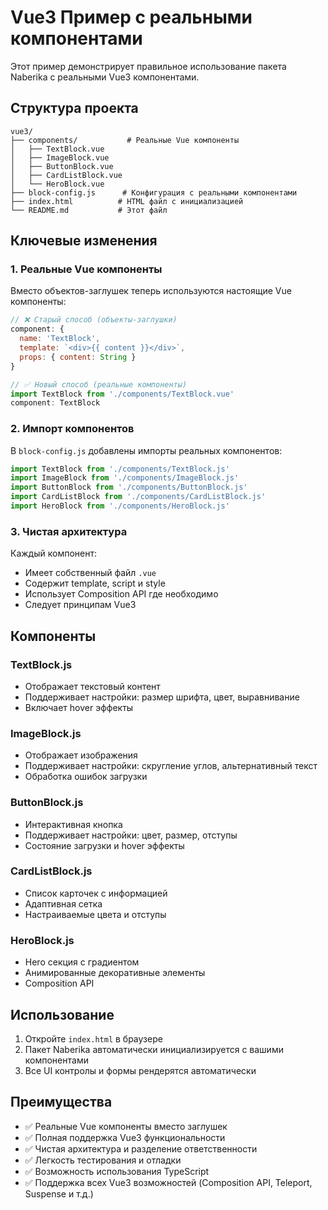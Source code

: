 # Vue3 Пример с реальными компонентами

Этот пример демонстрирует правильное использование пакета Naberika с реальными Vue3 компонентами.

## Структура проекта

```
vue3/
├── components/           # Реальные Vue компоненты
│   ├── TextBlock.vue
│   ├── ImageBlock.vue
│   ├── ButtonBlock.vue
│   ├── CardListBlock.vue
│   └── HeroBlock.vue
├── block-config.js      # Конфигурация с реальными компонентами
├── index.html          # HTML файл с инициализацией
└── README.md           # Этот файл
```

## Ключевые изменения

### 1. Реальные Vue компоненты
Вместо объектов-заглушек теперь используются настоящие Vue компоненты:

```javascript
// ❌ Старый способ (объекты-заглушки)
component: {
  name: 'TextBlock',
  template: `<div>{{ content }}</div>`,
  props: { content: String }
}

// ✅ Новый способ (реальные компоненты)
import TextBlock from './components/TextBlock.vue'
component: TextBlock
```

### 2. Импорт компонентов
В `block-config.js` добавлены импорты реальных компонентов:

```javascript
import TextBlock from './components/TextBlock.js'
import ImageBlock from './components/ImageBlock.js'
import ButtonBlock from './components/ButtonBlock.js'
import CardListBlock from './components/CardListBlock.js'
import HeroBlock from './components/HeroBlock.js'
```

### 3. Чистая архитектура
Каждый компонент:
- Имеет собственный файл `.vue`
- Содержит template, script и style
- Использует Composition API где необходимо
- Следует принципам Vue3

## Компоненты

### TextBlock.js
- Отображает текстовый контент
- Поддерживает настройки: размер шрифта, цвет, выравнивание
- Включает hover эффекты

### ImageBlock.js
- Отображает изображения
- Поддерживает настройки: скругление углов, альтернативный текст
- Обработка ошибок загрузки

### ButtonBlock.js
- Интерактивная кнопка
- Поддерживает настройки: цвет, размер, отступы
- Состояние загрузки и hover эффекты

### CardListBlock.js
- Список карточек с информацией
- Адаптивная сетка
- Настраиваемые цвета и отступы

### HeroBlock.js
- Hero секция с градиентом
- Анимированные декоративные элементы
- Composition API

## Использование

1. Откройте `index.html` в браузере
2. Пакет Naberika автоматически инициализируется с вашими компонентами
3. Все UI контролы и формы рендерятся автоматически

## Преимущества

- ✅ Реальные Vue компоненты вместо заглушек
- ✅ Полная поддержка Vue3 функциональности
- ✅ Чистая архитектура и разделение ответственности
- ✅ Легкость тестирования и отладки
- ✅ Возможность использования TypeScript
- ✅ Поддержка всех Vue3 возможностей (Composition API, Teleport, Suspense и т.д.)